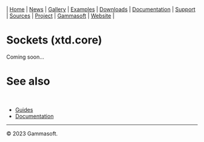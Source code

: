 | [Home](home.md) | [News](news.md) | [Gallery](gallery.md) | [Examples](examples.md) | [Downloads](downloads.md) | [Documentation](documentation.md) | [Support](support.md) | [Sources](https://github.com/gammasoft71/xtd) | [Project](https://sourceforge.net/projects/xtdpro/) | [Gammasoft](gammasoft.md) | [Website](https://gammasoft71.wixsite.com/xtdpro) |

# Sockets (xtd.core)

Coming soon...

# See also
​
* [Guides](guides.md)
* [Documentation](documentation.md)

______________________________________________________________________________________________

© 2023 Gammasoft.

[comment]: <> (https://learn.microsoft.com/en-us/dotnet/fundamentals/networking/sockets/sockets-overview)
